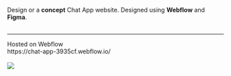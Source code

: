 Design or a **concept** Chat App website.  Designed using **Webflow** and **Figma**.
<br>
<br>
<hr>
Hosted on Webflow
<br>
https://chat-app-3935cf.webflow.io/
<br>
<br>
<img src="https://github.com/ps104/chat-app-concept/blob/36919bfb5688668d950b14ee7bb95746f47fb0ad/chatappdesign.jpg">
